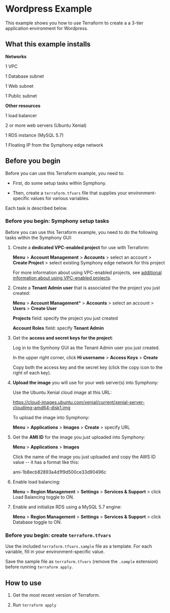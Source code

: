 # Wordpress Example

This example shows you how to use Terraform to create a a 3-tier application environment for Wordpress.

## What this example installs

**Networks**

1 VPC

1 Database subnet

1 Web subnet

1 Public subnet

**Other resources**

1 load balancer

2 or more web servers (Ubuntu Xenial)

1 RDS instance (MySQL 5.7)

1 Floating IP from the Symphony edge network

## Before you begin

Before you can use this Terraform example, you need to:

* First, do some setup tasks within Symphony.

* Then, create a `terraform.tfvars` file that supplies your environment-specific values for various variables.

Each task is described below.


### Before you begin: Symphony setup tasks

Before you can use this Terraform example, you need to do the following tasks within the Symphony GUI:

1. Create a **dedicated VPC-enabled project** for use with Terraform:

    **Menu** > **Account Management** > **Accounts** > select an account > **Create Project** > select existing Symphony edge network for this project

    For more information about using VPC-enabled projects, see [additional information about using VPC-enabled projects](https://www.stratoscale.com/docs/using-a-vpc-enabled-project/?preview_id=26391&preview_nonce=aff515ec73&preview=true).
    
2. Create a **Tenant Admin user** that is associated the the project you just created:

    **Menu** > **Account Management*** > **Accounts** > select an account > **Users** > **Create User**
    
    **Projects** field: specify the project you just created
    
    **Account Roles** field: specify **Tenant Admin**
    
3. Get the **access and secret keys for the project**:

    Log in to the Symhony GUI as the Tenant Admin user you just created.
    
    In the upper right corner, click **Hi username** > **Access Keys** > **Create**
    
    Copy both the access key and the secret key (click the copy icon to the right of each key).
    

4. **Upload the image** you will use for your web server(s) into Symphony:

    Use the Ubuntu Xenial cloud image at this URL:
    
    https://cloud-images.ubuntu.com/xenial/current/xenial-server-cloudimg-amd64-disk1.img
    
    To upload the image into Symphony:
    
    **Menu** > **Applications** > **Images** > **Create** > specify URL
    
    
5. Get the **AMI ID** for the image you just uploaded into Symphony:

    **Menu** > **Applications** > **Images**
    
    Click the name of the image you just uploaded and copy the AWS ID value -- it has a format like this:
    
    ami-1b8ecb82893a4d1f9d500ce33d90496c
    
6. Enable load balancing:

    **Menu** > **Region Management** > **Settings** > **Services & Support** > click Load Balancing toggle to ON.
    
7. Enable and initialize RDS using a MySQL 5.7 engine:

    **Menu** > **Region Management** > **Settings** > **Services & Support** > click Database toggle to ON.
    
    
### Before you begin: create `terraform.tfvars`

Use the included `terraform.tfvars.sample` file as a template. For each variable, fill in your environment-specific value.

Save the sample file as `terraform.tfvars` (remove the `.sample` extension) before running `terraform apply`.

## How to use

1. Get the most recent version of Terraform.

2. Run `terraform apply`


    
    
